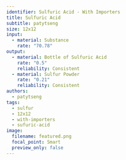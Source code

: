 ```yaml
---
identifier: Sulfuric Acid - With Importers
title: Sulfuric Acid
subtitle: patytseng
size: 12x12
input:
  - material: Substance
    rate: "70.78"
output:
  - material: Bottle of Sulfuric Acid
    rate: "0.5"
    reliability: Consistent
  - material: Sulfur Powder
    rate: "0.21"
    reliability: Consistent
authors:
  - patytseng
tags:
  - sulfur
  - 12x12
  - with-importers
  - sufuric-acid
image:
  filename: featured.png
  focal_point: Smart
  preview_only: false
---
```

<insert interesting stuff here>